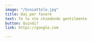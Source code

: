 ```yaml
---
image: "/Scoiattolo.jpg"
title: Dai per favore
text: Te lo sto chiedendo gentilmente
button: Quindi?
link: https://google.com

---
```

